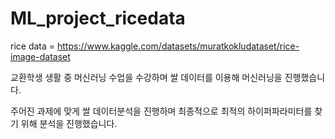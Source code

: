 # ML_project_ricedata

rice data = https://www.kaggle.com/datasets/muratkokludataset/rice-image-dataset 

교환학생 생활 중 머신러닝 수업을 수강하며 쌀 데이터를 이용해 머신러닝을 진행했습니다.

주어진 과제에 맞게 쌀 데이터분석을 진행하며 최종적으로 최적의 하이퍼파라미터를 찾기 위해 분석을 진행했습니다.
